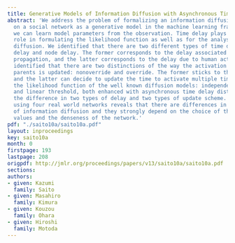 ```yaml
---
title: Generative Models of Information Diffusion with Asynchronous Timedelay
abstract: 'We address the problem of formalizing an information diffusion process
  on a social network as a generative model in the machine learning framework so that
  we can learn model parameters from the observation. Time delay plays an important
  role in formulating the likelihood function as well as for the analyses of information
  diffusion. We identified that there are two different types of time delay: link
  delay and node delay. The former corresponds to the delay associated with information
  propagation, and the latter corresponds to the delay due to human action. We further
  identified that there are two distinctions of the way the activation from the multiple
  parents is updated: nonoverride and override. The former sticks to the initial activation
  and the latter can decide to update the time to activate multiple times. We formulated
  the likelihood function of the well known diffusion models: independent cascade
  and linear threshold, both enhanced with asynchronous time delay distinguishing
  the difference in two types of delay and two types of update scheme. Simulation
  using four real world networks reveals that there are differences in the spread
  of information diffusion and they strongly depend on the choice of the parameter
  values and the denseness of the network.'
pdf: "./saito10a/saito10a.pdf"
layout: inproceedings
key: saito10a
month: 0
firstpage: 193
lastpage: 208
origpdf: http://jmlr.org/proceedings/papers/v13/saito10a/saito10a.pdf
sections: 
authors:
- given: Kazumi
  family: Saito
- given: Masahiro
  family: Kimura
- given: Kouzou
  family: Ohara
- given: Hiroshi
  family: Motoda
---
```

